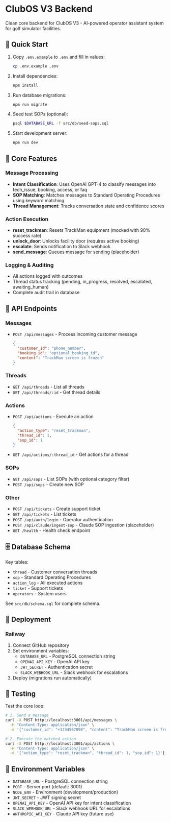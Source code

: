 # ClubOS V3 Backend

Clean core backend for ClubOS V3 - AI-powered operator assistant system for golf simulator facilities.

## 🚀 Quick Start

1. Copy `.env.example` to `.env` and fill in values:
   ```bash
   cp .env.example .env
   ```

2. Install dependencies:
   ```bash
   npm install
   ```

3. Run database migrations:
   ```bash
   npm run migrate
   ```

4. Seed test SOPs (optional):
   ```bash
   psql $DATABASE_URL -f src/db/seed-sops.sql
   ```

5. Start development server:
   ```bash
   npm run dev
   ```

## 🔧 Core Features

### Message Processing
- **Intent Classification**: Uses OpenAI GPT-4 to classify messages into tech_issue, booking, access, or faq
- **SOP Matching**: Matches messages to Standard Operating Procedures using keyword matching
- **Thread Management**: Tracks conversation state and confidence scores

### Action Execution
- **reset_trackman**: Resets TrackMan equipment (mocked with 90% success rate)
- **unlock_door**: Unlocks facility door (requires active booking)
- **escalate**: Sends notification to Slack webhook
- **send_message**: Queues message for sending (placeholder)

### Logging & Auditing
- All actions logged with outcomes
- Thread status tracking (pending, in_progress, resolved, escalated, awaiting_human)
- Complete audit trail in database

## 📡 API Endpoints

### Messages
- `POST /api/messages` - Process incoming customer message
  ```json
  {
    "customer_id": "phone_number",
    "booking_id": "optional_booking_id",
    "content": "TrackMan screen is frozen"
  }
  ```

### Threads
- `GET /api/threads` - List all threads
- `GET /api/threads/:id` - Get thread details

### Actions
- `POST /api/actions` - Execute an action
  ```json
  {
    "action_type": "reset_trackman",
    "thread_id": 1,
    "sop_id": 1
  }
  ```
- `GET /api/actions/:thread_id` - Get actions for a thread

### SOPs
- `GET /api/sops` - List SOPs (with optional category filter)
- `POST /api/sops` - Create new SOP

### Other
- `POST /api/tickets` - Create support ticket
- `GET /api/tickets` - List tickets
- `POST /api/auth/login` - Operator authentication
- `POST /api/claude/ingest-sop` - Claude SOP ingestion (placeholder)
- `GET /health` - Health check endpoint

## 🗄️ Database Schema

Key tables:
- `thread` - Customer conversation threads
- `sop` - Standard Operating Procedures
- `action_log` - All executed actions
- `ticket` - Support tickets
- `operators` - System users

See `src/db/schema.sql` for complete schema.

## 🚀 Deployment

### Railway
1. Connect GitHub repository
2. Set environment variables:
   - `DATABASE_URL` - PostgreSQL connection string
   - `OPENAI_API_KEY` - OpenAI API key
   - `JWT_SECRET` - Authentication secret
   - `SLACK_WEBHOOK_URL` - Slack webhook for escalations
3. Deploy (migrations run automatically)

## 🧪 Testing

Test the core loop:
```bash
# 1. Send a message
curl -X POST http://localhost:3001/api/messages \
  -H "Content-Type: application/json" \
  -d '{"customer_id": "+1234567890", "content": "TrackMan screen is frozen"}'}

# 2. Execute the matched action
curl -X POST http://localhost:3001/api/actions \
  -H "Content-Type: application/json" \
  -d '{"action_type": "reset_trackman", "thread_id": 1, "sop_id": 1}'}
```

## 📝 Environment Variables

- `DATABASE_URL` - PostgreSQL connection string
- `PORT` - Server port (default: 3001)
- `NODE_ENV` - Environment (development/production)
- `JWT_SECRET` - JWT signing secret
- `OPENAI_API_KEY` - OpenAI API key for intent classification
- `SLACK_WEBHOOK_URL` - Slack webhook URL for escalations
- `ANTHROPIC_API_KEY` - Claude API key (future use)